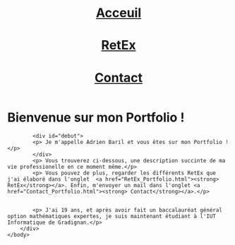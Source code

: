 <!DOCTYPE html>
<html lang="fr">

<head>
    <link rel="stylesheet" href="Page_principal_Portfolio.css">
    <title>Portfolio BARIL Adrien</title>
    <link rel="icon" type="image/png" sizes="16x16" href="petilivre.jpg"/>
    <meta charset="UTF-8">
</head>

<header>
    <h1> <a class="btn" href="Page_principal_Portfolio.html"> Acceuil </a></h1>
    <h1> <a class="btn" href="RetEx_Portfolio.html"> RetEx </a></h1>
    <h1> <a class="btn" href="Contact_Portfolio.html"> Contact </a></h1>

</header>
    <body>
        <div class="Presentation-page">
            <h1> Bienvenue sur mon Portfolio ! </h1>

            <div id="debut">
            <p> Je m'appelle Adrien Baril et vous êtes sur mon Portfolio ! </p>
            </div>
            <p> Vous trouverez ci-dessous, une description succinte de ma vie professionelle en ce moment même.</p>
            <p> Vous pouvez de plus, regarder les différents RetEx que j'ai élaboré dans l'onglet  <a href="RetEx_Portfolio.html"><strong> RetEx</strong></a>. Enfin, m'envoyer un mail dans l'onglet <a href="Contact_Portfolio.html"><strong> Contact</strong></a>.</p>


            <p> J'ai 19 ans, et après avoir fait un baccalauréat général option mathématiques expertes, je suis maintenant étudiant à l'IUT Informatique de Gradignan.</p> 
        </div>
    </body>
</html>
